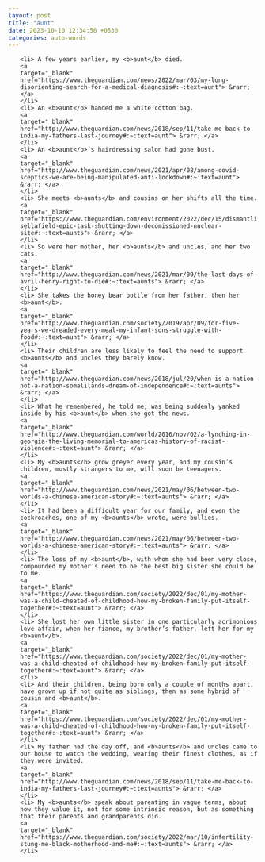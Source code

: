```yaml
---
layout: post
title: "aunt"
date: 2023-10-10 12:34:56 +0530
categories: auto-words
---
```

<ol>

    <li> A few years earlier, my <b>aunt</b> died.
    <a 
    target="_blank" 
    href="https://www.theguardian.com/news/2022/mar/03/my-long-disorienting-search-for-a-medical-diagnosis#:~:text=aunt"> &rarr; </a>
    </li>
    <li> An <b>aunt</b> handed me a white cotton bag.
    <a 
    target="_blank" 
    href="http://www.theguardian.com/news/2018/sep/11/take-me-back-to-india-my-fathers-last-journey#:~:text=aunt"> &rarr; </a>
    </li>
    <li> An <b>aunt</b>’s hairdressing salon had gone bust.
    <a 
    target="_blank" 
    href="http://www.theguardian.com/news/2021/apr/08/among-covid-sceptics-we-are-being-manipulated-anti-lockdown#:~:text=aunt"> &rarr; </a>
    </li>
    <li> She meets <b>aunts</b> and cousins on her shifts all the time.
    <a 
    target="_blank" 
    href="https://www.theguardian.com/environment/2022/dec/15/dismantling-sellafield-epic-task-shutting-down-decomissioned-nuclear-site#:~:text=aunts"> &rarr; </a>
    </li>
    <li> So were her mother, her <b>aunts</b> and uncles, and her two cats.
    <a 
    target="_blank" 
    href="http://www.theguardian.com/news/2021/mar/09/the-last-days-of-avril-henry-right-to-die#:~:text=aunts"> &rarr; </a>
    </li>
    <li> She takes the honey bear bottle from her father, then her <b>aunt</b>.
    <a 
    target="_blank" 
    href="http://www.theguardian.com/society/2019/apr/09/for-five-years-we-dreaded-every-meal-my-infant-sons-struggle-with-food#:~:text=aunt"> &rarr; </a>
    </li>
    <li> Their children are less likely to feel the need to support <b>aunts</b> and uncles they barely know.
    <a 
    target="_blank" 
    href="http://www.theguardian.com/news/2018/jul/20/when-is-a-nation-not-a-nation-somalilands-dream-of-independence#:~:text=aunts"> &rarr; </a>
    </li>
    <li> What he remembered, he told me, was being suddenly yanked inside by his <b>aunt</b> when she got the news.
    <a 
    target="_blank" 
    href="http://www.theguardian.com/world/2016/nov/02/a-lynching-in-georgia-the-living-memorial-to-americas-history-of-racist-violence#:~:text=aunt"> &rarr; </a>
    </li>
    <li> My <b>aunts</b> grow greyer every year, and my cousin’s children, mostly strangers to me, will soon be teenagers.
    <a 
    target="_blank" 
    href="http://www.theguardian.com/news/2021/may/06/between-two-worlds-a-chinese-american-story#:~:text=aunts"> &rarr; </a>
    </li>
    <li> It had been a difficult year for our family, and even the cockroaches, one of my <b>aunts</b> wrote, were bullies.
    <a 
    target="_blank" 
    href="http://www.theguardian.com/news/2021/may/06/between-two-worlds-a-chinese-american-story#:~:text=aunts"> &rarr; </a>
    </li>
    <li> The loss of my <b>aunt</b>, with whom she had been very close, compounded my mother’s need to be the best big sister she could be to me.
    <a 
    target="_blank" 
    href="https://www.theguardian.com/society/2022/dec/01/my-mother-was-a-child-cheated-of-childhood-how-my-broken-family-put-itself-together#:~:text=aunt"> &rarr; </a>
    </li>
    <li> She lost her own little sister in one particularly acrimonious love affair, when her fiance, my brother’s father, left her for my <b>aunt</b>.
    <a 
    target="_blank" 
    href="https://www.theguardian.com/society/2022/dec/01/my-mother-was-a-child-cheated-of-childhood-how-my-broken-family-put-itself-together#:~:text=aunt"> &rarr; </a>
    </li>
    <li> And their children, being born only a couple of months apart, have grown up if not quite as siblings, then as some hybrid of cousin and <b>aunt</b>.
    <a 
    target="_blank" 
    href="https://www.theguardian.com/society/2022/dec/01/my-mother-was-a-child-cheated-of-childhood-how-my-broken-family-put-itself-together#:~:text=aunt"> &rarr; </a>
    </li>
    <li> My father had the day off, and <b>aunts</b> and uncles came to our house to watch the wedding, wearing their finest clothes, as if they were invited.
    <a 
    target="_blank" 
    href="http://www.theguardian.com/news/2018/sep/11/take-me-back-to-india-my-fathers-last-journey#:~:text=aunts"> &rarr; </a>
    </li>
    <li> My <b>aunts</b> speak about parenting in vague terms, about how they value it, not for some intrinsic reason, but as something that their parents and grandparents did.
    <a 
    target="_blank" 
    href="https://www.theguardian.com/society/2022/mar/10/infertility-stung-me-black-motherhood-and-me#:~:text=aunts"> &rarr; </a>
    </li>